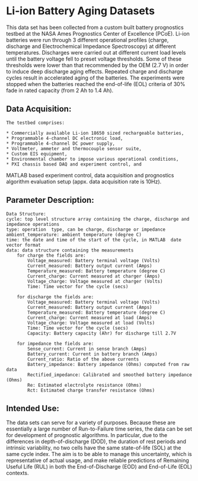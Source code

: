 # Li-ion Battery Aging Datasets
This data set has been collected from a custom built battery prognostics testbed at the NASA Ames Prognostics Center of Excellence (PCoE). Li-ion batteries were run through 3 different operational profiles (charge, discharge and Electrochemical Impedance Spectroscopy) at different temperatures. Discharges were carried out at different current load levels until the battery voltage fell to preset voltage thresholds. Some of these thresholds were lower than that recommended by the OEM (2.7 V) in order to induce deep discharge aging effects. Repeated charge and discharge cycles result in accelerated aging of the batteries. The experiments were stopped when the batteries reached the end-of-life (EOL) criteria of 30% fade in rated capacity (from 2 Ah to 1.4 Ah).

## Data Acquisition:

```
The testbed comprises:

* Commercially available Li-ion 18650 sized rechargeable batteries,
* Programmable 4-channel DC electronic load,
* Programmable 4-channel DC power supply,
* Voltmeter, ammeter and thermocouple sensor suite,
* Custom EIS equipment,
* Environmental chamber to impose various operational conditions,
* PXI chassis based DAQ and experiment control, and
```

MATLAB based experiment control, data acquisition and prognostics algorithm evaluation setup (appx. data acquisition rate is 10Hz).

## Parameter Description:
```
Data Structure:
cycle: top level structure array containing the charge, discharge and impedance operations
type: operation  type, can be charge, discharge or impedance
ambient_temperature: ambient temperature (degree C)
time: the date and time of the start of the cycle, in MATLAB  date vector format
data: data structure containing the measurements
    for charge the fields are:
        Voltage_measured: Battery terminal voltage (Volts)
        Current_measured: Battery output current (Amps)
        Temperature_measured: Battery temperature (degree C)
        Current_charge: Current measured at charger (Amps)
        Voltage_charge: Voltage measured at charger (Volts)
        Time: Time vector for the cycle (secs)

    for discharge the fields are:
        Voltage_measured: Battery terminal voltage (Volts)
        Current_measured: Battery output current (Amps)
        Temperature_measured: Battery temperature (degree C)
        Current_charge: Current measured at load (Amps)
        Voltage_charge: Voltage measured at load (Volts)
        Time: Time vector for the cycle (secs)
        Capacity: Battery capacity (Ahr) for discharge till 2.7V

    for impedance the fields are:
        Sense_current: Current in sense branch (Amps)
        Battery_current: Current in battery branch (Amps)
        Current_ratio: Ratio of the above currents
        Battery_impedance: Battery impedance (Ohms) computed from raw data
        Rectified_impedance: Calibrated and smoothed battery impedance (Ohms)
        Re: Estimated electrolyte resistance (Ohms)
        Rct: Estimated charge transfer resistance (Ohms)
```

## Intended Use:

The data sets can serve for a variety of purposes. Because these are essentially a large number of Run-to-Failure time series, the data can be set for development of prognostic algorithms. In particular, due to the differences in depth-of-discharge (DOD), the duration of rest periods and intrinsic variability, no two cells have the same state-of-life (SOL) at the same cycle index. The aim is to be able to manage this uncertainty, which is representative of actual usage, and make reliable predictions of Remaining Useful Life (RUL) in both the End-of-Discharge (EOD) and End-of-Life (EOL) contexts.